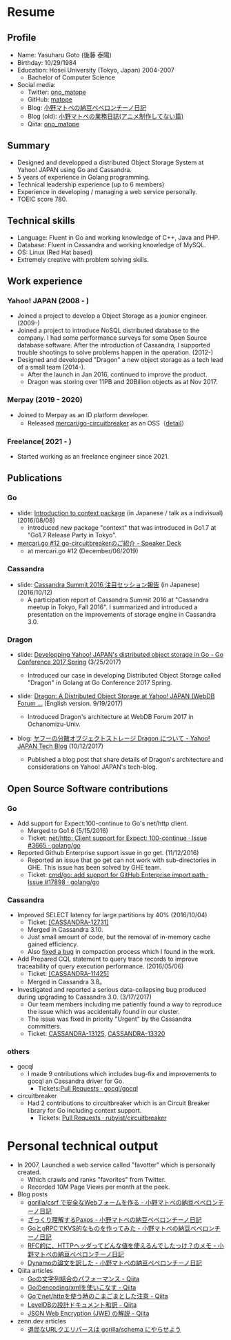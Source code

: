 # Resume

## Profile

- Name: Yasuharu Goto (後藤 泰陽)
- Birthday: 10/29/1984
- Education: Hosei University (Tokyo, Japan) 2004-2007
  - Bachelor of Computer Science
- Social media:
  - Twitter: [ono_matope](https://twitter.com/ono_matope)
  - GitHub: [matope](https://github.com/matope)
  - Blog: [小野マトペの納豆ペペロンチーノ日記](http://matope.hatenablog.com/)
  - Blog (old): [小野マトペの業務日誌\(アニメ制作してない篇\)](https://ono-matope.hatenadiary.jp/)
  - Qiita: [ono_matope](https://qiita.com/ono_matope)

## Summary

- Designed and developped a distributed Object Storage System at Yahoo! JAPAN using Go and Cassandra.
- 5 years of experience in Golang programming.
- Technical leadership experience (up to 6 members)
- Experience in developing / managing a web service personally.
- TOEIC score 780.

## Technical skills

- Language: Fluent in Go and working knowledge of C++, Java and PHP.
- Database: Fluent in Cassandra and working knowledge of MySQL.
- OS: Linux (Red Hat based)
- Extremely creative with problem solving skills.

## Work experience

### Yahoo! JAPAN (2008 - )

- Joined a project to develop a Object Storage as a jounior engineer. (2009-)
- Joined a project to introduce NoSQL distributed database to the company. I had some performance surveys for some Open Source database software. After the introduction of Cassandra, I supported trouble shootings to solve problems happen in the operation. (2012-)
- Designed and developped "Dragon" a new object storage as a tech lead of a small team (2014-).
    - After the launch in Jan 2016, continued to improve the product.
    - Dragon was storing over 11PB and 20Billion objects as at Nov 2017.

### Merpay (2019 - 2020)

- Joined to Merpay as an ID platform developer.
  - Released [mercari/go\-circuitbreaker](https://github.com/mercari/go-circuitbreaker) as an OSS（[detail](https://speakerdeck.com/matope/mercari-dot-go-number-12-go-circuitbreakerfalsegoshao-jie)）

### Freelance( 2021 - )

- Started working as an freelance engineer since 2021.

## Publications

### Go
- slide: [Introduction to context package](https://go-talks.appspot.com/github.com/matope/talks/2016/context/context.slide#1) (in Japanese / talk as a indivisual) (2016/08/08)
  - Introduced new package "context" that was introduced in Go1.7 at "Go1.7 Release Party in Tokyo".
- [mercari\.go \#12 go\-circuitbreakerのご紹介 \- Speaker Deck](https://speakerdeck.com/matope/mercari-dot-go-number-12-go-circuitbreakerfalsegoshao-jie)
  - at mercari.go #12 (December/06/2019)

### Cassandra

- slide: [Cassandra Summit 2016 注目セッション報告](https://www.slideshare.net/techblogyahoo/cassandra-summit-2016)  (in Japanese) (2016/10/12)
  - A participation report of Cassandra Summit 2016 at "Cassandra meetup in Tokyo, Fall 2016". I summarized and introduced a presentation on the improvements of storage engine in Cassandra 3.0.

### Dragon

- slide: [Developping Yahoo! JAPAN's distributed object storage in Go - Go Conference 2017 Spring](https://www.slideshare.net/techblogyahoo/go-go-conference-2017-spring) (3/25/2017)
  - Introduced our case in developing Distributed Object Storage called "Dragon" in Golang at Go Conference 2017 Spring. 

- slide: [Dragon: A Distributed Object Storage at Yahoo\! JAPAN \(WebDB Forum …](https://www.slideshare.net/techblogyahoo/dragon-a-distributed-object-storage-at-yahoo-japan-webdb-forum-2017-english-ver) (English version. 9/19/2017)
  - Introduced Dragon's architecture at WebDB Forum 2017 in Ochanomizu-Univ.
- blog: [ヤフーの分散オブジェクトストレージ Dragon について \- Yahoo\! JAPAN Tech Blog](https://techblog.yahoo.co.jp/architecture/dragon-object-storage-architecture/) (10/12/2017)
  - Published a blog post that share details of Dragon's architecture and considerations on Yahoo! JAPAN's tech-blog.

## Open Source Software contributions

### Go

- Add support for Expect:100-continue to Go's net/http client.
    - Merged to Go1.6 (5/15/2016)
    - Ticket: [net/http: Client support for Expect: 100\-continue · Issue \#3665 · golang/go](https://github.com/golang/go/issues/3665)
- Reported Github Enterprise support issue in go get. (11/12/2016)
    - Reported an issue that go get can not work with sub-directories in GHE. This issue has been solved by GHE team.
    - Ticket: [cmd/go: add support for GitHub Enterprise import path · Issue \#17898 · golang/go](https://github.com/golang/go/issues/17898)

### Cassandra

- Improved SELECT latency for large partitions by 40% (2016/10/04)
    - Ticket: [\[CASSANDRA\-12731\]](https://issues.apache.org/jira/browse/CASSANDRA-12731)
    - Merged in Cassandra 3.10.
    - Just small amount of code, but the removal of in-memory cache gained efficiency.
    - Also [fixed a bug](https://issues.apache.org/jira/browse/CASSANDRA-12717) in compaction process which I found in the work. 
- Add Prepared CQL statement to query trace records to improve traceability of query execution performance. (2016/05/06)
    - Ticket: [\[CASSANDRA\-11425\]](https://issues.apache.org/jira/browse/CASSANDRA-11425)
    - Merged in Cassandra 3.8。
- Investigated and reported a serious data-collapsing bug produced during upgrading to Cassandra 3.0. (3/17/2017)
    - Our team members including me patiently found a way to reproduce  the issue which was accidentally found in our cluster.
    - The issue was fixed  in priority "Urgent" by the Cassandra committers.
    - Ticket: [CASSANDRA\-13125](https://issues.apache.org/jira/browse/CASSANDRA-13125), [CASSANDRA\-13320](https://issues.apache.org/jira/browse/CASSANDRA-13320)

### others

- gocql
    - I made 9 ontributions which includes bug-fix and improvements to gocql an Cassandra driver for Go.
        - Tickets:[Pull Requests · gocql/gocql](https://github.com/gocql/gocql/pulls?utf8=%E2%9C%93&q=author%3Amatope)
- circuitbreaker
    - Had 2 contributions to circuitbreaker which is an Circuit Breaker library for Go including context support.
        - Tickets: [Pull Requests · rubyist/circuitbreaker](https://github.com/rubyist/circuitbreaker/pulls?q=is%3Apr+author%3Amatope+is%3Aclosed)


# Personal technical output

- In 2007, Launched a web service called "favotter" which is personally created. 
    - Which crawls and ranks "favorites" from Twitter.
    - Recorded 10M Page Views per month at the peek.
- Blog posts
    - [gorilla/csrf で安全なWebフォームを作る \- 小野マトペの納豆ペペロンチーノ日記](http://matope.hatenablog.com/entry/2019/06/05/144435)
    - [ざっくり理解するPaxos \- 小野マトペの納豆ペペロンチーノ日記](http://matope.hatenablog.com/entry/2018/05/13/204749)
    - [GoとgRPCでKVS的なものを作ってみた \- 小野マトペの納豆ペペロンチーノ日記](http://matope.hatenablog.com/entry/2016/01/05/003234)
    - [RFC的に、HTTPヘッダってどんな値を使えるんでしたっけ？のメモ \- 小野マトペの納豆ペペロンチーノ日記](http://matope.hatenablog.com/entry/2015/08/01/192412)
    - [Dynamoの論文を訳した \- 小野マトペの納豆ペペロンチーノ日記](http://matope.hatenablog.com/entry/2012/05/11/143638)
- Qiita articles
    - [Goの文字列結合のパフォーマンス \- Qiita](https://qiita.com/ono_matope/items/d5e70d8a9ff2b54d5c37)
    - [Goのencoding/xmlを使いこなす \- Qiita](https://qiita.com/ono_matope/items/70080cc33b75152c5c2a)
    - [Goでnet/httpを使う時のこまごまとした注意 \- Qiita](https://qiita.com/ono_matope/items/60e96c01b43c64ed1d18)
    - [LevelDBの設計ドキュメント和訳 \- Qiita](https://qiita.com/ono_matope/items/f4c248d926f854f9034d)
    - [JSON Web Encryption \(JWE\) の解説 \- Qiita](https://qiita.com/ono_matope/items/938a98fb111a297b68b9)
- zenn.dev articles
    - [退屈なURLクエリパースは gorilla/schema にやらせよう](https://zenn.dev/ono_matope/articles/b39f969cfa1754)
